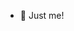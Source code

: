 - 👋 Just me!

<!---
zhangbei59/zhangbei59 is a ✨ special ✨ repository because its `README.md` (this file) appears on your GitHub profile.
You can click the Preview link to take a look at your changes.
--->

